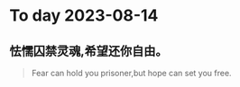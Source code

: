 
# To day 2023-08-14


## 怯懦囚禁灵魂,希望还你自由。
> Fear can hold you prisoner,but hope can set you free.

    